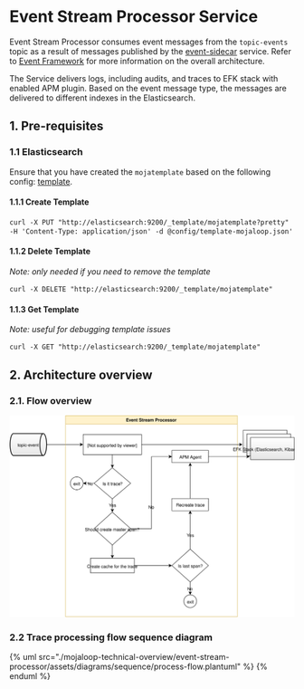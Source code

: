 # Event Stream Processor Service

Event Stream Processor consumes event messages from the `topic-events` topic as a result of messages published by the [event-sidecar](https://github.com/mojaloop/event-sidecar) service. Refer to [Event Framework](../event-framework/README.md) for more information on the overall architecture.

The Service delivers logs, including audits, and traces to EFK stack with enabled APM plugin. Based on the event message type, the messages are delivered to different indexes in the Elasticsearch.


## 1. Pre-requisites

### 1.1 Elasticsearch

Ensure that you have created the `mojatemplate` based on the following config: [template](https://github.com/mojaloop/event-stream-processor/blob/master/config/template-mojaloop.json).

#### 1.1.1 Create Template
 ```curl
 curl -X PUT "http://elasticsearch:9200/_template/mojatemplate?pretty" -H 'Content-Type: application/json' -d @config/template-mojaloop.json'
 ```

#### 1.1.2 Delete Template
_Note: only needed if you need to remove the template_
 ```curl
 curl -X DELETE "http://elasticsearch:9200/_template/mojatemplate"
 ```
 
 #### 1.1.3 Get Template
 _Note: useful for debugging template issues_
 ```curl
 curl -X GET "http://elasticsearch:9200/_template/mojatemplate"
 ```
 
## 2. Architecture overview

### 2.1. Flow overview
![Event Stream Processor flow overview](./assets/diagrams/architecture/event-stream-processor-overview.svg)


### 2.2 Trace processing flow sequence diagram
{% uml src="./mojaloop-technical-overview/event-stream-processor/assets/diagrams/sequence/process-flow.plantuml" %}
{% enduml %}

